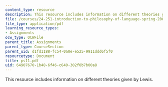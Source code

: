```yaml
---
content_type: resource
description: This resource includes information on different theories given by Lewis.
file: /courses/24-251-introduction-to-philosophy-of-language-spring-2006/649076701b486f46c640302f0b7b00a8_ps11.pdf
file_type: application/pdf
learning_resource_types:
- Assignments
ocw_type: OCWFile
parent_title: Assignments
parent_type: CourseSection
parent_uid: d1fd1188-fc54-0a0e-e525-9911ddd6f5f0
resourcetype: Document
title: ps11.pdf
uid: 64907670-1b48-6f46-c640-302f0b7b00a8
---
```

This resource includes information on different theories given by Lewis.

